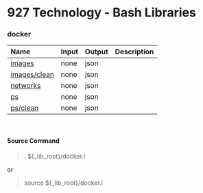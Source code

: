 # **927 Technology - Bash Libraries**

### docker

|Name|Input|Output|Description|
|:---|:-|:-|:-------------|
|[images](./images.f)|none|json||
|[images/clean](./images/clean.f)|none|json||
|[networks](./networks.f)|none|json||
|[ps](./ps.f)|none|json||
|[ps/clean](./ps/clean.f)|none|json||

&nbsp;
#### Source Command
> . ${_lib_root}/docker.l

or

> source ${_lib_root}/docker.l